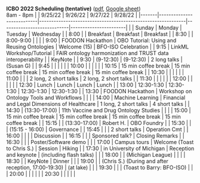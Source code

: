 **ICBO 2022 Scheduling (tentative)** ([pdf](ICBO-2022-Scheduling.pdf), [Google sheet](https://docs.google.com/spreadsheets/d/1Pl8ny5ro19-9FsiAc2R2pBLvWg-zGAE8/edit?usp=sharing&ouid=106653010360062214642&rtpof=true&sd=true))   
8am - 8pm 
|       | 9/25/22                   | 9/26/22                                                     | 9/27/22                    | 9/28/22               |
|-------|---------------------------|-------------------------------------------------------------|----------------------------|-----------------------|
|       | Sunday                    | Monday                                                      | Tuesday                    | Wednesday             |
| 8:00  |                           | Breakfast                                                   | Breakfast                  | Breakfast             |
| 8:30  |                           | 8:00-9:00                                                   |                            |                       |
| 9:00  | FOODON Hackathon          | OBO Tutorial: Using and Reusing Ontologies                  | Welcome (15)               | BFO-ISO Celebration   |
| 9:15  | LinkML Workshop/Tutorial  | FAIR ontology harmonization and TRUST data interoperability |                            | KeyNote               |
| 9:30  | (9-12:30)                 | (9-12:30)                                                   | 2 long talks               | (Susan G)             |
| 9:45  |                           |                                                             |                            |                       |
| 10:00 |                           |                                                             |                            |                       |
| 10:15 | 15 min coffee break       | 15 min coffee break                                         | 15 min coffee break        | 15 min coffee break   |
| 10:30 |                           |                                                             |                            |                       |
| 11:00 |                           |                                                             | 2 long, 2 short talks      | 2 long, 2 short talks |
| 11:30 |                           |                                                             |                            |                       |
| 12:00 |                           |                                                             |                            |                       |
| 12:30 | Lunch                     | Lunch                                                       | Lunch                      | Lunch                 |
| 13:00 | 12:30-1:30                | 12:30-1:30                                                  | 12:30-1:30                 | 12:30-1:30            |
| 13:30 | FOODON Hackathon          | Workshop on Ontology Tools and Workflows                    |                            |                       |
| 14:00 | Machine Learning          | Financial and Legal Dimensions of Healthcare                | 1 long, 2 short talks      | 4 short talks         |
| 14:30 | (13:30-17:00)             | 11th Vaccine and Drug Ontology Studies                      |                            |                       |
| 15:00 | 15 min coffee break       | 15 min coffee break                                         | 15 min coffee break        | 15 min coffee break   |
| 15:15 |                           | (13:30-17:00)                                               | Robert H.                  | OBO Foundry           |
| 15:30 |                           |                                                             | (15:15 - 16:00)            | Governance            |
| 15:45 |                           |                                                             | 2 short talks              | Operation Cmt         |
| 16:00 |                           |                                                             |                            | Discussion            |
| 16:15 |                           |                                                             | Sponsored talk?            | Closing Remarks       |
| 16:30 |                           |                                                             | Poster/Software demo       |                       |
| 17:00 | Campus tours              | Welcome (Toast to Chris S.)                                 | Session                    | Hiking                |
| 17:30 | in University of Michigan | Reception and keynote                                       | (including flash talks)    |                       |
| 18:00 |                           | (Michigan League)                                           |                            |                       |
| 18:30 |                           | KeyNote                                                     | Dinner                     |                       |
| 19:00 |                           | (Chris S.) (During and after reception, 17:00-19:30)        | (at lake)                  |                       |
| 19:30 |                           |                                                             | (Toast to Barry: BFO-ISO)  |                       |
| 20:00 |                           |                                                             |                            |                       |
| 20:30 |                           |                                                             |                            |                       |
